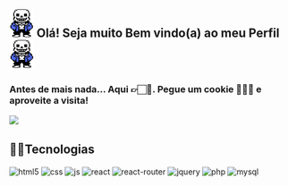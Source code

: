## <img height="50cm" src="./src/sans-left.gif">  Olá! Seja muito Bem vindo(a) ao meu Perfil <img height="50cm" src="./src/sans-right.gif"> 
### Antes de mais nada... Aqui 👉🏻🍪. Pegue um cookie 🍪🤏🏻 e aproveite a visita!



<div>
  <img height="180cm" src="https://pbs.twimg.com/media/EXK2vefWoAMJtE_.jpg">
</div>

## 🐱‍👓Tecnologias
<div style="display: inline_block">
  <img align="center" src="https://img.shields.io/badge/HTML5-E34F26?style=for-the-badge&logo=html5&logoColor=white" alt="html5">
  <img align="center" src="https://img.shields.io/badge/CSS3-1572B6?style=for-the-badge&logo=css3&logoColor=white" alt="css">
  <img align="center" src="https://img.shields.io/badge/JavaScript-F7DF1E?style=for-the-badge&logo=javascript&logoColor=black" alt="js">
  <img align="center" src="https://img.shields.io/badge/React-20232A?style=for-the-badge&logo=react&logoColor=61DAFB" alt="react">
  <img align="center" src="https://img.shields.io/badge/React_Router-CA4245?style=for-the-badge&logo=react-router&logoColor=white" alt="react-router">
  <img align="center" src="https://img.shields.io/badge/jQuery-0769AD?style=for-the-badge&logo=jquery&logoColor=white" alt="jquery">
  <img align="center" src="https://img.shields.io/badge/PHP-777BB4?style=for-the-badge&logo=php&logoColor=white" alt="php">
  <img align="center" src="https://img.shields.io/badge/MySQL-00000F?style=for-the-badge&logo=mysql&logoColor=white" alt="mysql">
</div>
